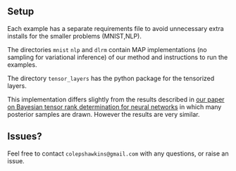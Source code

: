 

## Setup

Each example has a separate requirements file to avoid unnecessary extra installs for the smaller problems (MNIST,NLP).

The directories `mnist` `nlp` and `dlrm` contain MAP implementations (no sampling for variational inference) of our method and instructions to run the examples. 

The directory `tensor_layers` has the python package for the tensorized layers.

This implementation differs slightly from the results described in [our paper on Bayesian tensor rank determination for neural networks](https://arxiv.org/abs/2010.08689) in which many posterior samples are drawn. However the results are very similar.


## Issues?

Feel free to contact `colepshawkins@gmail.com` with any questions, or raise an issue.
